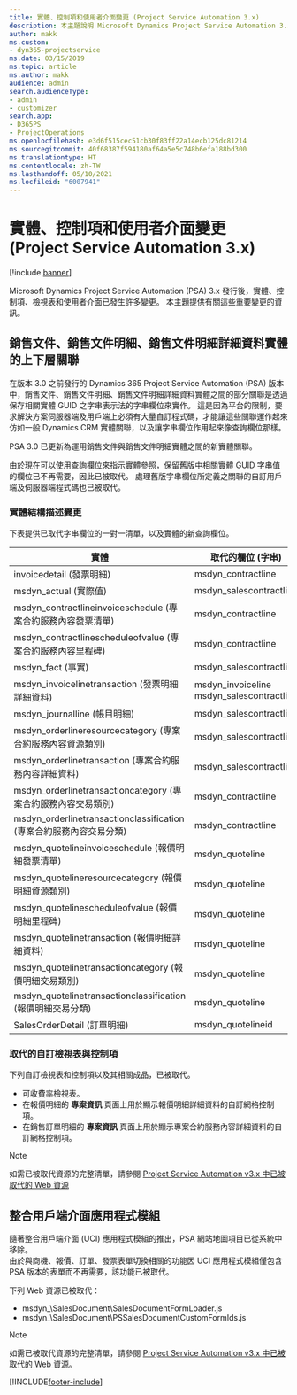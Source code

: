```yaml
---
title: 實體、控制項和使用者介面變更 (Project Service Automation 3.x)
description: 本主題說明 Microsoft Dynamics Project Service Automation 3.x 中的解決方案變更。
author: makk
ms.custom:
- dyn365-projectservice
ms.date: 03/15/2019
ms.topic: article
ms.author: makk
audience: admin
search.audienceType:
- admin
- customizer
search.app:
- D365PS
- ProjectOperations
ms.openlocfilehash: e3d6f515cec51cb30f83ff22a14ecb125dc81214
ms.sourcegitcommit: 40f68387f594180af64a5e5c748b6efa188bd300
ms.translationtype: HT
ms.contentlocale: zh-TW
ms.lasthandoff: 05/10/2021
ms.locfileid: "6007941"
---
```

# <a name="entity-control-and-user-interface-changes-project-service-automation-3x"></a>實體、控制項和使用者介面變更 (Project Service Automation 3.x)

[!include [banner](../../includes/psa-now-project-operations.md)]


Microsoft Dynamics Project Service Automation (PSA) 3.x 發行後，實體、控制項、檢視表和使用者介面已發生許多變更。 本主題提供有關這些重要變更的資訊。

## <a name="parent-child-relationships-for-sales-document-sales-document-line-sales-document-line-detail-entities"></a>銷售文件、銷售文件明細、銷售文件明細詳細資料實體的上下層關聯
在版本 3.0 之前發行的 Dynamics 365 Project Service Automation (PSA) 版本中，銷售文件、銷售文件明細、銷售文件明細詳細資料實體之間的部分關聯是透過保存相關實體 GUID 之字串表示法的字串欄位來實作。 這是因為平台的限制，要求解決方案伺服器端及用戶端上必須有大量自訂程式碼，才能讓這些關聯運作起來仿如一般 Dynamics CRM 實體關聯，以及讓字串欄位作用起來像查詢欄位那樣。

PSA 3.0 已更新為運用銷售文件與銷售文件明細實體之間的新實體關聯。

由於現在可以使用查詢欄位來指示實體參照，保留舊版中相關實體 GUID 字串值的欄位已不再需要，因此已被取代。 處理舊版字串欄位所定義之關聯的自訂用戶端及伺服器端程式碼也已被取代。

### <a name="entity-schema-changes"></a>實體結構描述變更
下表提供已取代字串欄位的一對一清單，以及實體的新查詢欄位。 

 實體 |   取代的欄位 (字串) | 新的欄位 (查詢)
--- | --- | ---
invoicedetail (發票明細) |  msdyn_contractline |    msdyn_contractlineid
msdyn_actual (實際值) | msdyn_salescontractline |   msdyn_salescontractlineid
msdyn_contractlineinvoiceschedule (專案合約服務內容發票清單) |    msdyn_contractline |    msdyn_contractlineid
msdyn_contractlinescheduleofvalue (專案合約服務內容里程碑) |   msdyn_contractline |    msdyn_contractlineid
msdyn_fact (事實) | msdyn_salescontractline |   msdyn_salescontractlineid
msdyn_invoicelinetransaction (發票明細詳細資料) | msdyn_invoiceline <br> msdyn_salescontractline | msdyn_invoicelineid <br> msdyn_salescontractlineid
msdyn_journalline (帳目明細) |  msdyn_salescontractline |   msdyn_salescontractlineid
msdyn_orderlineresourcecategory (專案合約服務內容資源類別) | msdyn_salescontractline |   msdyn_contractlineid
msdyn_orderlinetransaction (專案合約服務內容詳細資料) | msdyn_salescontractline |   msdyn_salescontractlineid
msdyn_orderlinetransactioncategory (專案合約服務內容交易類別) |   msdyn_contractline |    msdyn_contractlineid
msdyn_orderlinetransactionclassification (專案合約服務內容交易分類) |   msdyn_contractline |    msdyn_contractlineid
msdyn_quotelineinvoiceschedule (報價明細發票清單) |  msdyn_quoteline |   msdyn_quotelineid
msdyn_quotelineresourcecategory (報價明細資源類別) |    msdyn_quoteline |   msdyn_quotelineid
msdyn_quotelinescheduleofvalue (報價明細里程碑) | msdyn_quoteline |   msdyn_quotelineid
msdyn_quotelinetransaction (報價明細詳細資料) |    msdyn_quoteline |   msdyn_quotelineid
msdyn_quotelinetransactioncategory (報價明細交易類別) |  msdyn_quoteline |   msdyn_quotelineid
msdyn_quotelinetransactionclassification (報價明細交易分類) |  msdyn_quoteline |   msdyn_quotelineid
SalesOrderDetail (訂單明細) | msdyn_quotelineid | msdyn_quoteline 

### <a name="deprecated-custom-views-and-controls"></a>取代的自訂檢視表與控制項
下列自訂檢視表和控制項以及其相關成品，已被取代。

- 可收費率檢視表。
- 在報價明細的 **專案資訊** 頁面上用於顯示報價明細詳細資料的自訂網格控制項。
- 在銷售訂單明細的 **專案資訊** 頁面上用於顯示專案合約服務內容詳細資料的自訂網格控制項。

> [!NOTE]
> 如需已被取代資源的完整清單，請參閱 [Project Service Automation v3.x 中已被取代的 Web 資源](../developer-guides/web-resources-deprecated-v3.x.md)

## <a name="unified-client-interface-app-module"></a>整合用戶端介面應用程式模組
隨著整合用戶端介面 (UCI) 應用程式模組的推出，PSA 網站地圖項目已從系統中移除。  
由於與商機、報價、訂單、發票表單切換相關的功能因 UCI 應用程式模組僅包含 PSA 版本的表單而不再需要，該功能已被取代。  

下列 Web 資源已被取代：

- msdyn_\SalesDocument\SalesDocumentFormLoader.js
- msdyn_\SalesDocument\PSSalesDocumentCustomFormIds.js

> [!NOTE]
> 如需已被取代資源的完整清單，請參閱 [Project Service Automation v3.x 中已被取代的 Web 資源](../developer-guides/web-resources-deprecated-v3.x.md)。




[!INCLUDE[footer-include](../../includes/footer-banner.md)]